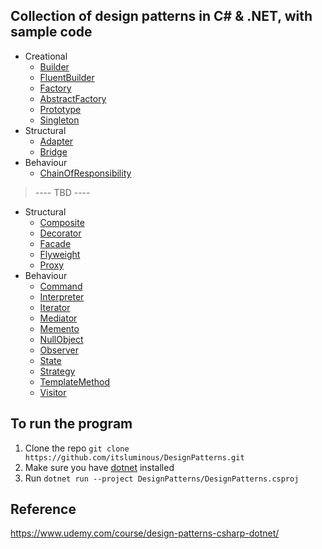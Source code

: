 ## Collection of design patterns in C# & .NET, with sample code
- Creational
    - [Builder](DesignPatterns/Builder.cs)
    - [FluentBuilder](DesignPatterns/FluentBuilder.cs)
    - [Factory](DesignPatterns/Factory.cs)
    - [AbstractFactory](DesignPatterns/AbstractFactory.cs)
    - [Prototype](DesignPatterns/Prototype.cs)
    - [Singleton](DesignPatterns/Singleton.cs)
- Structural
    - [Adapter](DesignPatterns/Adapter.cs)
    - [Bridge](DesignPatterns/Bridge.cs)
- Behaviour
    - [ChainOfResponsibility](DesignPatterns/ChainOfResponsibility.cs)
>   ----   TBD  ----
- Structural
    - [Composite](DesignPatterns/Composite.cs)
    - [Decorator](DesignPatterns/Decorator.cs)
    - [Facade](DesignPatterns/Facade.cs)
    - [Flyweight](DesignPatterns/Flyweight.cs)
    - [Proxy](DesignPatterns/Proxy.cs)
- Behaviour
    - [Command](DesignPatterns/Command.cs)
    - [Interpreter](DesignPatterns/Interpreter.cs)
    - [Iterator](DesignPatterns/Iterator.cs)
    - [Mediator](DesignPatterns/Mediator.cs)
    - [Memento](DesignPatterns/Memento.cs)
    - [NullObject](DesignPatterns/NullObject.cs)
    - [Observer](DesignPatterns/Observer.cs)
    - [State](DesignPatterns/State.cs)
    - [Strategy](DesignPatterns/Strategy.cs)
    - [TemplateMethod](DesignPatterns/TemplateMethod.cs)
    - [Visitor](DesignPatterns/Visitor.cs)

## To run the program
1. Clone the repo ``git clone https://github.com/itsluminous/DesignPatterns.git``
2. Make sure you have [dotnet](https://dotnet.microsoft.com/en-us/download) installed 
3. Run ``dotnet run --project DesignPatterns/DesignPatterns.csproj``

## Reference
https://www.udemy.com/course/design-patterns-csharp-dotnet/
